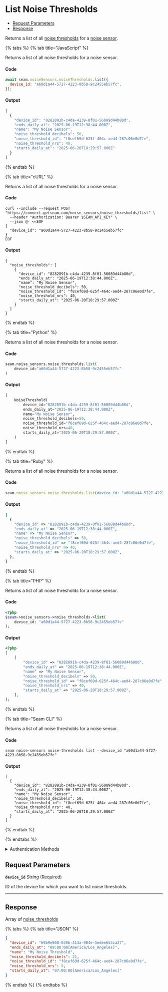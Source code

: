 # List Noise Thresholds

- [Request Parameters](#request-parameters)
- [Response](#response)

Returns a list of all [noise thresholds](https://docs.seam.co/latest/capability-guides/noise-sensors/configure-noise-threshold-settings) for a [noise sensor](https://docs.seam.co/latest/capability-guides/noise-sensors).


{% tabs %}
{% tab title="JavaScript" %}

Returns a list of all noise thresholds for a noise sensor.

#### Code

```javascript
await seam.noiseSensors.noiseThresholds.list({
  device_id: "a60d1a44-5727-4223-8b58-9c2455eb57fc",
});
```

#### Output

```javascript
[
  {
    "device_id": "8282891b-c4da-4239-8f01-56089d44b80d",
    "ends_daily_at": "2025-06-19T12:38:44.000Z",
    "name": "My Noise Sensor",
    "noise_threshold_decibels": 50,
    "noise_threshold_id": "f8cef69d-625f-464c-aed4-287c06e0d7fe",
    "noise_threshold_nrs": 40,
    "starts_daily_at": "2025-06-20T18:29:57.000Z"
  }
]
```
{% endtab %}

{% tab title="cURL" %}

Returns a list of all noise thresholds for a noise sensor.

#### Code

```curl
curl --include --request POST "https://connect.getseam.com/noise_sensors/noise_thresholds/list" \
  --header "Authorization: Bearer $SEAM_API_KEY" \
  --json @- <<EOF
{
  "device_id": "a60d1a44-5727-4223-8b58-9c2455eb57fc"
}
EOF
```

#### Output

```curl
{
  "noise_thresholds": [
    {
      "device_id": "8282891b-c4da-4239-8f01-56089d44b80d",
      "ends_daily_at": "2025-06-19T12:38:44.000Z",
      "name": "My Noise Sensor",
      "noise_threshold_decibels": 50,
      "noise_threshold_id": "f8cef69d-625f-464c-aed4-287c06e0d7fe",
      "noise_threshold_nrs": 40,
      "starts_daily_at": "2025-06-20T18:29:57.000Z"
    }
  ]
}
```
{% endtab %}

{% tab title="Python" %}

Returns a list of all noise thresholds for a noise sensor.

#### Code

```python
seam.noise_sensors.noise_thresholds.list(
    device_id="a60d1a44-5727-4223-8b58-9c2455eb57fc"
)
```

#### Output

```python
[
    NoiseThreshold(
        device_id="8282891b-c4da-4239-8f01-56089d44b80d",
        ends_daily_at="2025-06-19T12:38:44.000Z",
        name="My Noise Sensor",
        noise_threshold_decibels=50,
        noise_threshold_id="f8cef69d-625f-464c-aed4-287c06e0d7fe",
        noise_threshold_nrs=40,
        starts_daily_at="2025-06-20T18:29:57.000Z",
    )
]
```
{% endtab %}

{% tab title="Ruby" %}

Returns a list of all noise thresholds for a noise sensor.

#### Code

```ruby
seam.noise_sensors.noise_thresholds.list(device_id: "a60d1a44-5727-4223-8b58-9c2455eb57fc")
```

#### Output

```ruby
[
  {
    "device_id" => "8282891b-c4da-4239-8f01-56089d44b80d",
    "ends_daily_at" => "2025-06-19T12:38:44.000Z",
    "name" => "My Noise Sensor",
    "noise_threshold_decibels" => 50,
    "noise_threshold_id" => "f8cef69d-625f-464c-aed4-287c06e0d7fe",
    "noise_threshold_nrs" => 40,
    "starts_daily_at" => "2025-06-20T18:29:57.000Z",
  },
]
```
{% endtab %}

{% tab title="PHP" %}

Returns a list of all noise thresholds for a noise sensor.

#### Code

```php
<?php
$seam->noise_sensors->noise_thresholds->list(
    device_id: "a60d1a44-5727-4223-8b58-9c2455eb57fc"
);
```

#### Output

```php
<?php
[
    [
        "device_id" => "8282891b-c4da-4239-8f01-56089d44b80d",
        "ends_daily_at" => "2025-06-19T12:38:44.000Z",
        "name" => "My Noise Sensor",
        "noise_threshold_decibels" => 50,
        "noise_threshold_id" => "f8cef69d-625f-464c-aed4-287c06e0d7fe",
        "noise_threshold_nrs" => 40,
        "starts_daily_at" => "2025-06-20T18:29:57.000Z",
    ],
];
```
{% endtab %}

{% tab title="Seam CLI" %}

Returns a list of all noise thresholds for a noise sensor.

#### Code

```seam_cli
seam noise-sensors noise-thresholds list --device_id "a60d1a44-5727-4223-8b58-9c2455eb57fc"
```

#### Output

```seam_cli
[
  {
    "device_id": "8282891b-c4da-4239-8f01-56089d44b80d",
    "ends_daily_at": "2025-06-19T12:38:44.000Z",
    "name": "My Noise Sensor",
    "noise_threshold_decibels": 50,
    "noise_threshold_id": "f8cef69d-625f-464c-aed4-287c06e0d7fe",
    "noise_threshold_nrs": 40,
    "starts_daily_at": "2025-06-20T18:29:57.000Z"
  }
]
```
{% endtab %}

{% endtabs %}


<details>

<summary>Authentication Methods</summary>

- API key
- Client session token
- Personal access token
  <br>Must also include the `seam-workspace` header in the request.

To learn more, see [Authentication](https://docs.seam.co/latest/api/authentication).
</details>

## Request Parameters

**`device_id`** *String* (Required)

ID of the device for which you want to list noise thresholds.

---


## Response

Array of [noise\_thresholds](.)


{% tabs %}
{% tab title="JSON" %}



```json
{
  "device_id": "69b9e908-039b-413a-904e-5edee653ca27",
  "ends_daily_at": "09:00:00[America/Los_Angeles]",
  "name": "My Noise Threshold",
  "noise_threshold_decibels": 21,
  "noise_threshold_id": "f8cef69d-625f-464c-aed4-287c06e0d7fe",
  "noise_threshold_nrs": 5,
  "starts_daily_at": "07:00:00[America/Los_Angeles]"
}
```
{% endtab %}
{% endtabs %}
